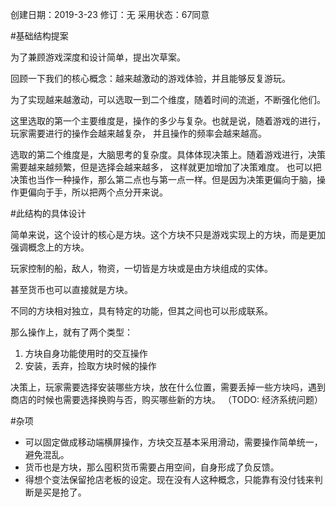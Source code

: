 创建日期：2019-3-23
修订：无
采用状态：67同意

#基础结构提案

为了兼顾游戏深度和设计简单，提出次草案。

回顾一下我们的核心概念：越来越激动的游戏体验，并且能够反复游玩。

为了实现越来越激动，可以选取一到二个维度，随着时间的流逝，不断强化他们。

这里选取的第一个主要维度是，操作的多少与复杂。也就是说，随着游戏的进行，玩家需要进行的操作会越来越复杂，
并且操作的频率会越来越高。

选取的第二个维度是，大脑思考的复杂度。具体体现决策上。随着游戏进行，决策需要越来越频繁，但是选择会越来越多，
这样就更加增加了决策难度。
也可以把决策也当作一种操作，那么第二点也与第一点一样。但是因为决策更偏向于脑，操作更偏向于手，所以把两个点分开来说。

#此结构的具体设计

简单来说，这个设计的核心是方块。这个方块不只是游戏实现上的方块，而是更加强调概念上的方块。

玩家控制的船，敌人，物资，一切皆是方块或是由方块组成的实体。

甚至货币也可以直接就是方块。

不同的方块相对独立，具有特定的功能，但其之间也可以形成联系。

那么操作上，就有了两个类型：

1. 方块自身功能使用时的交互操作
1. 安装，丢弃，捡取方块时候的操作

决策上，玩家需要选择安装哪些方块，放在什么位置，需要丢掉一些方块吗，遇到商店的时候也需要选择换购与否，购买哪些新的方块。
（TODO: 经济系统问题）

#杂项

* 可以固定做成移动端横屏操作，方块交互基本采用滑动，需要操作简单统一，避免混乱。
* 货币也是方块，那么囤积货币需要占用空间，自身形成了负反馈。
* 得想个变法保留抢店老板的设定。现在没有人这种概念，只能靠有没付钱来判断是买是抢了。
